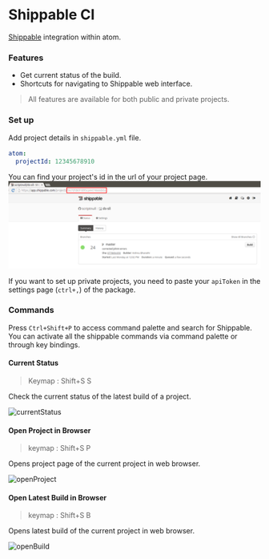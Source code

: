# Shippable CI
[Shippable](https://shippable.com) integration within atom.

### Features
- Get current status of the build.
- Shortcuts for navigating to Shippable web interface.

> All features are available for both public and private projects.

### Set up
Add project details in `shippable.yml` file.

```yml
atom:
  projectId: 12345678910
```
You can find your project's id in the url of your project page.
![projectId](https://raw.githubusercontent.com/scriptnull/atom-shippable-ci/master/images/shippable_projectId.png)

If you want to set up private projects, you need to paste your `apiToken` in the settings page (`ctrl+,`) of the package.

### Commands
Press `Ctrl+Shift+P` to access command palette and search for Shippable.
You can activate all the shippable commands via command palette or through key bindings.

#### Current Status
> Keymap : Shift+S S

Check the current status of the latest build of a project.

![currentStatus](https://raw.githubusercontent.com/scriptnull/atom-shippable-ci/master/images/shippable_current_status.png)

#### Open Project in Browser
> keymap : Shift+S P

Opens project page of the current project in web browser.

![openProject](https://raw.githubusercontent.com/scriptnull/atom-shippable-ci/master/images/shippable_open_project.png)

#### Open Latest Build in Browser
> keymap : Shift+S B

Opens latest build of the current project in web browser.

![openBuild](https://raw.githubusercontent.com/scriptnull/atom-shippable-ci/master/images/shippable_open_build.png)
